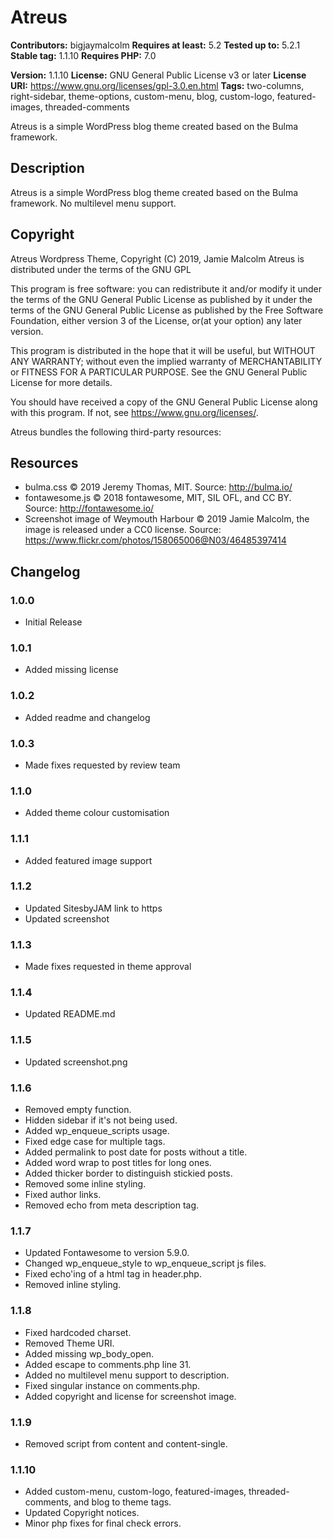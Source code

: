 # Atreus

**Contributors:** bigjaymalcolm
**Requires at least:** 5.2
**Tested up to:** 5.2.1
**Stable tag:** 1.1.10
**Requires PHP:** 7.0

**Version:** 1.1.10
**License:** GNU General Public License v3 or later
**License URI:** https://www.gnu.org/licenses/gpl-3.0.en.html
**Tags:** two-columns, right-sidebar, theme-options, custom-menu, blog, custom-logo, featured-images, threaded-comments

Atreus is a simple WordPress blog theme created based on the Bulma framework.

## Description
Atreus is a simple WordPress blog theme created based on the Bulma framework.
No multilevel menu support.

## Copyright
Atreus Wordpress Theme, Copyright (C) 2019, Jamie Malcolm
Atreus is distributed under the terms of the GNU GPL

This program is free software: you can redistribute it and/or modify it under the terms of the GNU General Public License as published by it under the terms of the GNU General Public License as published by the Free Software Foundation, either version 3 of the License, or(at your option) any later version.

This program is distributed in the hope that it will be useful, but WITHOUT ANY WARRANTY; without even the implied warranty of MERCHANTABILITY or FITNESS FOR A PARTICULAR PURPOSE. See the GNU General Public License for more details.

You should have received a copy of the GNU General Public License along with this program.  If not, see <https://www.gnu.org/licenses/>.

Atreus bundles the following third-party resources:

## Resources
* bulma.css © 2019 Jeremy Thomas, MIT. Source: http://bulma.io/
* fontawesome.js © 2018 fontawesome, MIT, SIL OFL, and CC BY. Source: http://fontawesome.io/
* Screenshot image of Weymouth Harbour © 2019 Jamie Malcolm, the image is released under a CC0 license. Source: https://www.flickr.com/photos/158065006@N03/46485397414

## Changelog

### 1.0.0
* Initial Release

### 1.0.1
* Added missing license

### 1.0.2
* Added readme and changelog

### 1.0.3
* Made fixes requested by review team

### 1.1.0
* Added theme colour customisation

### 1.1.1
* Added featured image support

### 1.1.2
* Updated SitesbyJAM link to https
* Updated screenshot

### 1.1.3
* Made fixes requested in theme approval

### 1.1.4
* Updated README.md

### 1.1.5
* Updated screenshot.png

### 1.1.6
* Removed empty function.
* Hidden sidebar if it's not being used.
* Added wp_enqueue_scripts usage.
* Fixed edge case for multiple tags.
* Added permalink to post date for posts without a title.
* Added word wrap to post titles for long ones.
* Added thicker border to distinguish stickied posts.
* Removed some inline styling.
* Fixed author links.
* Removed echo from meta description tag.

### 1.1.7
* Updated Fontawesome to version 5.9.0.
* Changed wp_enqueue_style to wp_enqueue_script js files.
* Fixed echo'ing of a html tag in header.php.
* Removed inline styling.

### 1.1.8
* Fixed hardcoded charset.
* Removed Theme URI.
* Added missing wp_body_open.
* Added escape to comments.php line 31.
* Added no multilevel menu support to description.
* Fixed singular instance on comments.php.
* Added copyright and license for screenshot image.

### 1.1.9
* Removed script from content and content-single.

### 1.1.10
* Added custom-menu, custom-logo, featured-images, threaded-comments, and blog to theme tags.
* Updated Copyright notices.
* Minor php fixes for final check errors.